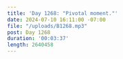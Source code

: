 ```yaml
---
title: 'Day 1268: "Pivotal moment."'
date: 2024-07-10 16:11:00 -07:00
file: "/uploads/B1268.mp3"
post: Day 1268
duration: '00:03:37'
length: 2640458
---
```


